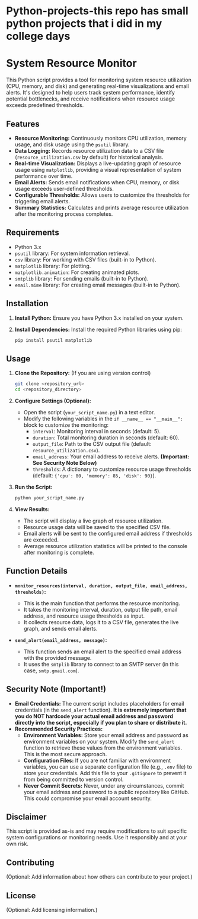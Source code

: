 # Python-projects-this repo has small python projects that i did in my college days
# System Resource Monitor

This Python script provides a tool for monitoring system resource utilization (CPU, memory, and disk) and generating real-time visualizations and email alerts. It's designed to help users track system performance, identify potential bottlenecks, and receive notifications when resource usage exceeds predefined thresholds.

## Features

* **Resource Monitoring:** Continuously monitors CPU utilization, memory usage, and disk usage using the `psutil` library.
* **Data Logging:** Records resource utilization data to a CSV file (`resource_utilization.csv` by default) for historical analysis.
* **Real-time Visualization:** Displays a live-updating graph of resource usage using `matplotlib`, providing a visual representation of system performance over time.
* **Email Alerts:** Sends email notifications when CPU, memory, or disk usage exceeds user-defined thresholds.
* **Configurable Thresholds:** Allows users to customize the thresholds for triggering email alerts.
* **Summary Statistics:** Calculates and prints average resource utilization after the monitoring process completes.

## Requirements

* Python 3.x
* `psutil` library: For system information retrieval.
* `csv` library: For working with CSV files (built-in to Python).
* `matplotlib` library: For plotting.
* `matplotlib.animation`: For creating animated plots.
* `smtplib` library: For sending emails (built-in to Python).
* `email.mime` library: For creating email messages (built-in to Python).

## Installation

1.  **Install Python:** Ensure you have Python 3.x installed on your system.
2.  **Install Dependencies:** Install the required Python libraries using pip:

    ```bash
    pip install psutil matplotlib
    ```

## Usage

1.  **Clone the Repository:** (If you are using version control)
    ```bash
    git clone <repository_url>
    cd <repository_directory>
    ```
2.  **Configure Settings (Optional):**
    * Open the script (`your_script_name.py`) in a text editor.
    * Modify the following variables in the `if __name__ == "__main__":` block to customize the monitoring:
        * `interval`: Monitoring interval in seconds (default: 5).
        * `duration`: Total monitoring duration in seconds (default: 60).
        * `output_file`: Path to the CSV output file (default: `resource_utilization.csv`).
        * `email_address`: Your email address to receive alerts. **(Important: See Security Note Below)**
        * `thresholds`: A dictionary to customize resource usage thresholds (default: `{'cpu': 80, 'memory': 85, 'disk': 90}`).

3.  **Run the Script:**
    ```bash
    python your_script_name.py
    ```

4.  **View Results:**
    * The script will display a live graph of resource utilization.
    * Resource usage data will be saved to the specified CSV file.
    * Email alerts will be sent to the configured email address if thresholds are exceeded.
    * Average resource utilization statistics will be printed to the console after monitoring is complete.

## Function Details

* **`monitor_resources(interval, duration, output_file, email_address, thresholds)`:**
    * This is the main function that performs the resource monitoring.
    * It takes the monitoring interval, duration, output file path, email address, and resource usage thresholds as input.
    * It collects resource data, logs it to a CSV file, generates the live graph, and sends email alerts.

* **`send_alert(email_address, message)`:**
    * This function sends an email alert to the specified email address with the provided message.
    * It uses the `smtplib` library to connect to an SMTP server (in this case, `smtp.gmail.com`).

## Security Note (Important!)

* **Email Credentials:** The current script includes placeholders for email credentials (in the `send_alert` function). **It is extremely important that you do NOT hardcode your actual email address and password directly into the script, especially if you plan to share or distribute it.**
* **Recommended Security Practices:**
    * **Environment Variables:** Store your email address and password as environment variables on your system. Modify the `send_alert` function to retrieve these values from the environment variables. This is the most secure approach.
    * **Configuration Files:** If you are not familiar with environment variables, you can use a separate configuration file (e.g., `.env` file) to store your credentials. Add this file to your `.gitignore` to prevent it from being committed to version control.
    * **Never Commit Secrets:** Never, under any circumstances, commit your email address and password to a public repository like GitHub. This could compromise your email account security.

## Disclaimer

This script is provided as-is and may require modifications to suit specific system configurations or monitoring needs. Use it responsibly and at your own risk.

## Contributing

(Optional: Add information about how others can contribute to your project.)

## License

(Optional: Add licensing information.)
